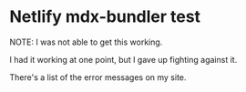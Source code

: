 # Netlify mdx-bundler test

NOTE: I was not able to get this working.

I had it working at one point, but I gave up fighting against it.

There's a list of the error messages on my site.
